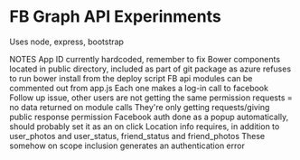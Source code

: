 FB Graph API Experinments
=======

Uses node, express, bootstrap

NOTES
  App ID currently hardcoded, remember to fix
  Bower components located in public directory, included as part of git package as azure refuses to run bower install from the deploy script
  FB api modules can be commented out from app.js
    Each one makes a log-in call to facebook
  Follow up issue, other users are not getting the same permission requests = no data returned on module calls
    They're only getting requests/giving public response permission
  Facebook auth done as a popup automatically, should probably set it as an on click
  Location info requires, in addition to user_photos and user_status, friend_status and friend_photos
    These somehow on scope inclusion generates an authentication error